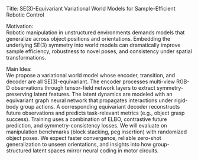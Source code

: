Title: SE(3)-Equivariant Variational World Models for Sample-Efficient Robotic Control

Motivation:  
Robotic manipulation in unstructured environments demands models that generalize across object positions and orientations. Embedding the underlying SE(3) symmetry into world models can dramatically improve sample efficiency, robustness to novel poses, and consistency under spatial transformations.

Main Idea:  
We propose a variational world model whose encoder, transition, and decoder are all SE(3)-equivariant. The encoder processes multi-view RGB-D observations through tensor-field network layers to extract symmetry-preserving latent features. The latent dynamics are modeled with an equivariant graph neural network that propagates interactions under rigid-body group actions. A corresponding equivariant decoder reconstructs future observations and predicts task-relevant metrics (e.g., object grasp success). Training uses a combination of ELBO, contrastive future prediction, and symmetry-consistency losses. We will evaluate on manipulation benchmarks (block stacking, peg insertion) with randomized object poses. We expect faster convergence, reliable zero-shot generalization to unseen orientations, and insights into how group-structured latent spaces mirror neural coding in motor circuits.